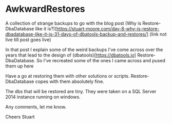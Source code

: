 # AwkwardRestores
A collection of strange backups to go with the blog post (Why is Restore-DbaDatabase like it is?)[https://stuart-moore.com/day-8-why-is-restore-dbadatabase-like-it-is-31-days-of-dbatools-backup-and-restores/] (link not live till post goes live)

In that post I explain some of the weird backups I've come across over the years that lead to the design of (dbatools)[https://dbatools.io] Restore-DbaDatabase. So I've recreated some of the ones I came across and pused them up here

Have a go at restoring them with other solutions or scripts. Restore-DbaDatabase copes with them absolutely fine.

The dbs that will be restored are tiny. They were taken on a SQL Server 2014 instance running on windows.

Any comments, let me know.

Cheers
Stuart
